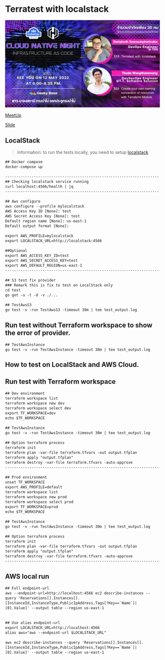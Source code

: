 # Terratest with localstack
![meetup](images/meetup.jpeg)

[MeetUp](https://www.meetup.com/bangkok-hashicorp-user-group/events/285735427/)

[Slide](https://docs.google.com/presentation/d/1K9RgCwA0Iegxz46gXw6trHoT8402jZTRKYw6WQUuR9k/edit?usp=sharing)
## LocalStack

> Information: to run the tests locally, you need to setup [localstack](https://docs.localstack.cloud/get-started/)

```
## Docker compose
docker-compose up

----------------------------------------------------------------------
## Checking localstack service running
curl localhost:4566/health | jq
----------------------------------------------------------------------

## Aws configure
aws configure --profile mylocalstack                                                        
AWS Access Key ID [None]: test
AWS Secret Access Key [None]: test
Default region name [None]: us-east-1
Default output format [None]:

export AWS_PROFILE=mylocalstack
export LOCALSTACK_URL=http://localstack:4566

##Optional
export AWS_ACCESS_KEY_ID=test
export AWS_SECRET_ACCESS_KEY=test
export AWS_DEFAULT_REGION=us-east-1
----------------------------------------------------------------------

## S3 test fix provider
### Remark this is fix to test on LocalStack only
cd test
go get -u -t -d -v ./... 

## TestAwsS3
go test -v -run TestAwsS3 -timeout 30m | tee test_output.log

```
## Run test without Terraform workspace to show the error of provider.
```
## TestAwsInstance
go test -v -run TestAwsInstance -timeout 30m | tee test_output.log

```
## How to test on LocalStack and AWS Cloud.
## Run test with Terraform workspace
```
## Dev environment
terraform workspace list
terraform workspace new dev
terraform workspace select dev
export TF_WORKSPACE=dev
echo $TF_WORKSPACE

## TestAwsInstance
go test -v -run TestAwsInstance -timeout 30m | tee test_output.log

## Option terraform process
terraform init
terraform plan -var-file terraform.tfvars -out output.tfplan
terraform apply "output.tfplan"
terraform destroy -var-file terraform.tfvars -auto-approve
----------------------------------------------------------------------

## Prod environment
unset TF_WORKSPACE
export AWS_PROFILE=default
terraform workspace list
terraform workspace new prod
terraform workspace select prod
export TF_WORKSPACE=prod
echo $TF_WORKSPACE

## TestAwsInstance
go test -v -run TestAwsInstance -timeout 30m | tee test_output.log

## Option terraform process
terraform init
terraform plan -var-file terraform.tfvars -out output.tfplan
terraform apply "output.tfplan"
terraform destroy -var-file terraform.tfvars -auto-approve
----------------------------------------------------------------------
```
## AWS local run
```
## Full endpoint-url
aws --endpoint-url=http://localhost:4566 ec2 describe-instances --query 'Reservations[].Instances[].[InstanceId,InstanceType,PublicIpAddress,Tags[?Key==`Name`]| [0].Value]' --output table --region us-east-1


## Use alias endpoint-url
export LOCALSTACK_URL=http://localhost:4566
alias aws="aws --endpoint-url $LOCALSTACK_URL"

aws ec2 describe-instances --query 'Reservations[].Instances[].[InstanceId,InstanceType,PublicIpAddress,Tags[?Key==`Name`]| [0].Value]' --output table --region us-east-1
                                              
```